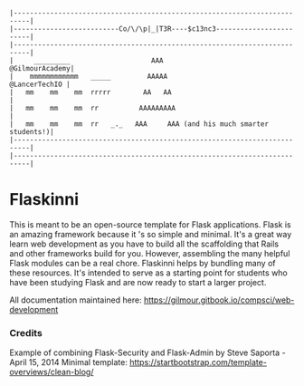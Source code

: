     |--------------------------------------------------------------------------|
    |--------------------------Co/\/\p|_|T3R----$c13nc3------------------------|
    |--------------------------------------------------------------------------| 
    |     _________                    AAA                      @GilmourAcademy|
    |    mmmmmmmmmmmm   _____         AAAAA                      @LancerTechIO |
    |   mm    mm    mm  rrrrr        AA   AA                                   |
    |   mm    mm    mm  rr          AAAAAAAAA                                  |
    |   mm    mm    mm  rr   _._   AAA     AAA (and his much smarter students!)|
    |--------------------------------------------------------------------------|
    |--------------------------------------------------------------------------|
# Flaskinni
This is meant to be an open-source template for Flask applications. Flask is an amazing framework because it 's so simple and minimal. It's a great way learn web development as you have to build all the scaffolding that Rails and other frameworks build for you. However, assembling the many helpful Flask modules can be a real chore. Flaskinni helps by bundling many of these resources. It's intended to serve as a starting point for students who have been studying Flask and are now ready to start a larger project.

All documentation maintained here:
https://gilmour.gitbook.io/compsci/web-development


### Credits
Example of combining Flask-Security and Flask-Admin by Steve Saporta - April 15, 2014
Minimal template: https://startbootstrap.com/template-overviews/clean-blog/